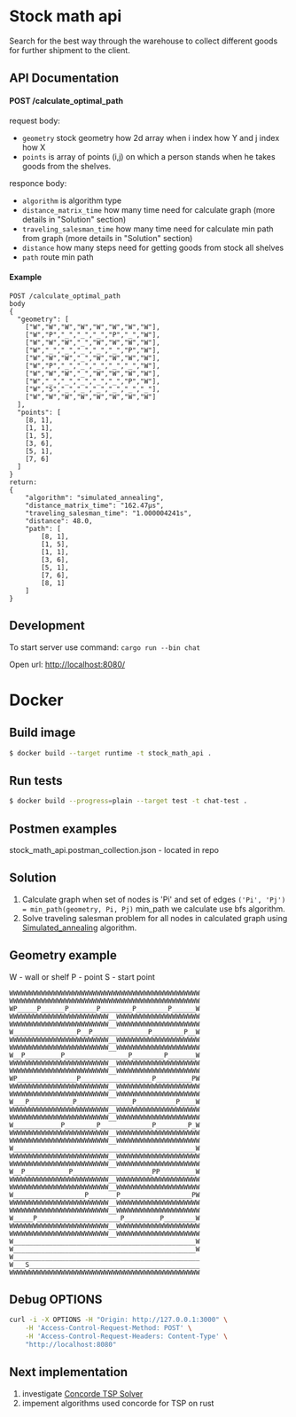 # Stock math api

Search for the best way through the warehouse to collect different goods for further shipment to the client.

## API Documentation

#### POST /calculate_optimal_path

request body:

- `geometry` stock geometry how 2d array when i index how Y and j index how X
- `points` is array of points (i,j) on which a person stands when he takes goods from the shelves.

responce body:

- `algorithm` is algorithm type
- `distance_matrix_time` how many time need for calculate graph (more details in "Solution" section)
- `traveling_salesman_time` how many time need for calculate min path from graph (more details in "Solution" section)
- `distance` how many steps need for getting goods from stock all shelves
- `path` route min path

#### Example

```
POST /calculate_optimal_path
body
{
  "geometry": [
    ["W","W","W","W","W","W","W","W"],
    ["W","P","_","_","_","P","_","W"],
    ["W","W","W","_","W","W","W","W"],
    ["W","_","_","_","_","_","P","W"],
    ["W","W","W","_","W","W","W","W"],
    ["W","P","_","_","_","_","_","W"],
    ["W","W","W","_","W","W","W","W"],
    ["W","_","_","_","_","_","P","W"],
    ["W","S","_","_","_","_","_","_"],
    ["W","W","W","W","W","W","W","W"]
  ],
  "points": [
    [8, 1],
    [1, 1],
    [1, 5],
    [3, 6],
    [5, 1],
    [7, 6]
  ]
}
return:
{
    "algorithm": "simulated_annealing",
    "distance_matrix_time": "162.47µs",
    "traveling_salesman_time": "1.000004241s",
    "distance": 48.0,
    "path": [
        [8, 1],
        [1, 5],
        [1, 1],
        [3, 6],
        [5, 1],
        [7, 6],
        [8, 1]
    ]
}
```

## Development

To start server use command: `cargo run --bin chat`

Open url: [http://localhost:8080/](http://localhost:8080/)

# Docker

## Build image

```bash
$ docker build --target runtime -t stock_math_api .
```

## Run tests

```bash
$ docker build --progress=plain --target test -t chat-test .
```

## Postmen examples

stock_math_api.postman_collection.json - located in repo

## Solution

1.  Calculate graph when set of nodes is 'Pi' and set of edges `('Pi', 'Pj') = min_path(geometry, Pi, Pj)` min_path we calculate use bfs algorithm.
2.  Solve traveling salesman problem for all nodes in calculated graph using [Simulated_annealing](https://en.wikipedia.org/wiki/Simulated_annealing) algorithm.

## Geometry example

W - wall or shelf
P - point
S - start point

```
WWWWWWWWWWWWWWWWWWWWWWWWWWWWWWWWWWWWWWWWWWWWWWWW
WWWWWWWWWWWWWWWWWWWWWWWWWWWWWWWWWWWWWWWWWWWWWWWW
WP_____P______P_______P________P________P______W
WWWWWWWWWWWWWWWWWWWWWWWWW__WWWWWWWWWWWWWWWWWWWWW
WWWWWWWWWWWWWWWWWWWWWWWWW__WWWWWWWWWWWWWWWWWWWWW
W________________P__P______________P________P__W
WWWWWWWWWWWWWWWWWWWWWWWWW__WWWWWWWWWWWWWWWWWWWWW
WWWWWWWWWWWWWWWWWWWWWWWWW__WWWWWWWWWWWWWWWWWWWWW
W__P_________P________________P________P_______W
WWWWWWWWWWWWWWWWWWWWWWWWW__WWWWWWWWWWWWWWWWWWWWW
WWWWWWWWWWWWWWWWWWWWWWWWW__WWWWWWWWWWWWWWWWWWWWW
WP_______________P__________________P_________PW
WWWWWWWWWWWWWWWWWWWWWWWWW__WWWWWWWWWWWWWWWWWWWWW
WWWWWWWWWWWWWWWWWWWWWWWWW__WWWWWWWWWWWWWWWWWWWWW
W___P___________P______________P__________P____W
WWWWWWWWWWWWWWWWWWWWWWWWW__WWWWWWWWWWWWWWWWWWWWW
WWWWWWWWWWWWWWWWWWWWWWWWW__WWWWWWWWWWWWWWWWWWWWW
W____________P________P_____________P________P_W
WWWWWWWWWWWWWWWWWWWWWWWWW__WWWWWWWWWWWWWWWWWWWWW
WWWWWWWWWWWWWWWWWWWWWWWWW__WWWWWWWWWWWWWWWWWWWWW
W______________________________________________W
WWWWWWWWWWWWWWWWWWWWWWWWW__WWWWWWWWWWWWWWWWWWWWW
WWWWWWWWWWWWWWWWWWWWWWWWW__WWWWWWWWWWWWWWWWWWWWW
W__P___________P____________________PP_________W
WWWWWWWWWWWWWWWWWWWWWWWWW__WWWWWWWWWWWWWWWWWWWWW
WWWWWWWWWWWWWWWWWWWWWWWWW__WWWWWWWWWWWWWWWWWWWWW
W__________________P_______P__________________PW
WWWWWWWWWWWWWWWWWWWWWWWWW__WWWWWWWWWWWWWWWWWWWWW
WWWWWWWWWWWWWWWWWWWWWWWWW__WWWWWWWWWWWWWWWWWWWWW
W_____P_____________________P_________P________W
WWWWWWWWWWWWWWWWWWWWWWWWW__WWWWWWWWWWWWWWWWWWWWW
WWWWWWWWWWWWWWWWWWWWWWWWW__WWWWWWWWWWWWWWWWWWWWW
W______________________________________________W
W______________________________________________W
W_______________________________________________
W___S___________________________________________
WWWWWWWWWWWWWWWWWWWWWWWWWWWWWWWWWWWWWWWWWWWWWWWW

```

## Debug OPTIONS

```bash
curl -i -X OPTIONS -H "Origin: http://127.0.0.1:3000" \
    -H 'Access-Control-Request-Method: POST' \
    -H 'Access-Control-Request-Headers: Content-Type' \
    "http://localhost:8080"
```

## Next implementation

1.  investigate [Concorde TSP Solver](https://www.math.uwaterloo.ca/tsp/concorde/gui/gui.htm)
2.  impement algorithms used concorde for TSP on rust
